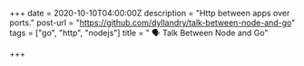 +++
date = 2020-10-10T04:00:00Z
description = "Http between apps over ports."
post-url = "https://github.com/dyllandry/talk-between-node-and-go"
tags = ["go", "http", "nodejs"]
title = " 🗣️ Talk Between Node and Go"

+++
